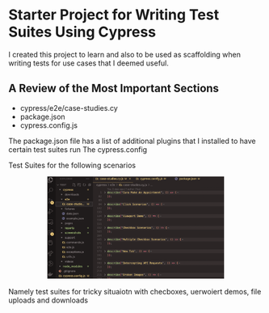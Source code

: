 # Starter Project for Writing Test Suites Using Cypress

I created this project to learn and also to be used as scaffolding when writing tests for use cases that I deemed useful.

## A Review of the Most Important Sections

<ul>
  <li style={color: light-blue}>cypress/e2e/case-studies.cy</li>
  <li style={color: light-blue}>package.json</li>
  <li style={color: light-blue}>cypress.config.js</li>
</ul>

The package.json file has a list of additional plugins that I installed to have certain test suites run
The cypress.config

Test Suites for the following scenarios

<p align="center">
  <img src="readme-images/test-suites.png" width="350" title="hover text">
</p>

Namely test suites for tricky situaiotn with checboxes, uerwoiert demos, file uploads and downloads
